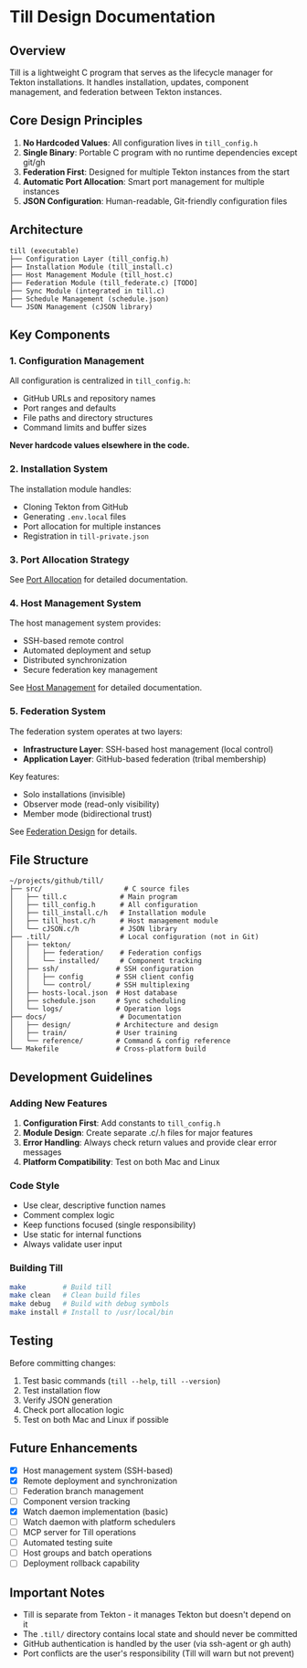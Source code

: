 # Till Design Documentation

## Overview

Till is a lightweight C program that serves as the lifecycle manager for Tekton installations. It handles installation, updates, component management, and federation between Tekton instances.

## Core Design Principles

1. **No Hardcoded Values**: All configuration lives in `till_config.h`
2. **Single Binary**: Portable C program with no runtime dependencies except git/gh
3. **Federation First**: Designed for multiple Tekton instances from the start
4. **Automatic Port Allocation**: Smart port management for multiple instances
5. **JSON Configuration**: Human-readable, Git-friendly configuration files

## Architecture

```
till (executable)
├── Configuration Layer (till_config.h)
├── Installation Module (till_install.c)
├── Host Management Module (till_host.c)
├── Federation Module (till_federate.c) [TODO]
├── Sync Module (integrated in till.c)
├── Schedule Management (schedule.json)
└── JSON Management (cJSON library)
```

## Key Components

### 1. Configuration Management

All configuration is centralized in `till_config.h`:
- GitHub URLs and repository names
- Port ranges and defaults
- File paths and directory structures
- Command limits and buffer sizes

**Never hardcode values elsewhere in the code.**

### 2. Installation System

The installation module handles:
- Cloning Tekton from GitHub
- Generating `.env.local` files
- Port allocation for multiple instances
- Registration in `till-private.json`

### 3. Port Allocation Strategy

See [Port Allocation](port-allocation.md) for detailed documentation.

### 4. Host Management System

The host management system provides:
- SSH-based remote control
- Automated deployment and setup
- Distributed synchronization
- Secure federation key management

See [Host Management](host-management.md) for detailed documentation.

### 5. Federation System

The federation system operates at two layers:
- **Infrastructure Layer**: SSH-based host management (local control)
- **Application Layer**: GitHub-based federation (tribal membership)

Key features:
- Solo installations (invisible)
- Observer mode (read-only visibility)
- Member mode (bidirectional trust)

See [Federation Design](federation.md) for details.

## File Structure

```
~/projects/github/till/
├── src/                    # C source files
│   ├── till.c             # Main program
│   ├── till_config.h      # All configuration
│   ├── till_install.c/h   # Installation module
│   ├── till_host.c/h      # Host management module
│   └── cJSON.c/h          # JSON library
├── .till/                 # Local configuration (not in Git)
│   ├── tekton/
│   │   ├── federation/    # Federation configs
│   │   └── installed/     # Component tracking
│   ├── ssh/              # SSH configuration
│   │   ├── config        # SSH client config
│   │   └── control/      # SSH multiplexing
│   ├── hosts-local.json  # Host database
│   ├── schedule.json     # Sync scheduling
│   └── logs/             # Operation logs
├── docs/                  # Documentation
│   ├── design/           # Architecture and design
│   ├── train/            # User training
│   └── reference/        # Command & config reference
└── Makefile              # Cross-platform build
```

## Development Guidelines

### Adding New Features

1. **Configuration First**: Add constants to `till_config.h`
2. **Module Design**: Create separate .c/.h files for major features
3. **Error Handling**: Always check return values and provide clear error messages
4. **Platform Compatibility**: Test on both Mac and Linux

### Code Style

- Use clear, descriptive function names
- Comment complex logic
- Keep functions focused (single responsibility)
- Use static for internal functions
- Always validate user input

### Building Till

```bash
make         # Build till
make clean   # Clean build files
make debug   # Build with debug symbols
make install # Install to /usr/local/bin
```

## Testing

Before committing changes:
1. Test basic commands (`till --help`, `till --version`)
2. Test installation flow
3. Verify JSON generation
4. Check port allocation logic
5. Test on both Mac and Linux if possible

## Future Enhancements

- [x] Host management system (SSH-based)
- [x] Remote deployment and synchronization
- [ ] Federation branch management
- [ ] Component version tracking
- [x] Watch daemon implementation (basic)
- [ ] Watch daemon with platform schedulers
- [ ] MCP server for Till operations
- [ ] Automated testing suite
- [ ] Host groups and batch operations
- [ ] Deployment rollback capability

## Important Notes

- Till is separate from Tekton - it manages Tekton but doesn't depend on it
- The `.till/` directory contains local state and should never be committed
- GitHub authentication is handled by the user (via ssh-agent or gh auth)
- Port conflicts are the user's responsibility (Till will warn but not prevent)